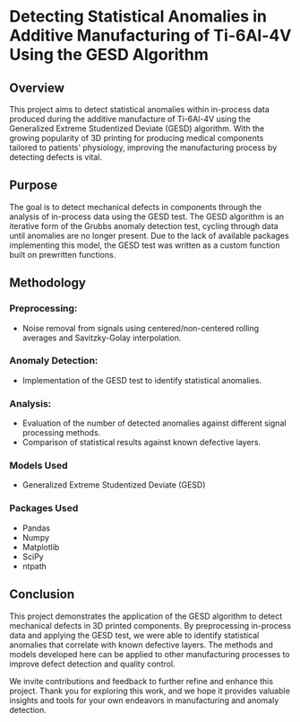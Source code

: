 # Detecting Statistical Anomalies in Additive Manufacturing of Ti-6Al-4V Using the GESD Algorithm
## Overview
This project aims to detect statistical anomalies within in-process data produced during the additive manufacture of Ti-6Al-4V using the Generalized Extreme Studentized Deviate (GESD) algorithm. With the growing popularity of 3D printing for producing medical components tailored to patients' physiology, improving the manufacturing process by detecting defects is vital.

## Purpose
The goal is to detect mechanical defects in components through the analysis of in-process data using the GESD test. The GESD algorithm is an iterative form of the Grubbs anomaly detection test, cycling through data until anomalies are no longer present. Due to the lack of available packages implementing this model, the GESD test was written as a custom function built on prewritten functions.

## Methodology
### Preprocessing:
 - Noise removal from signals using centered/non-centered rolling averages and Savitzky-Golay interpolation.
### Anomaly Detection:
 - Implementation of the GESD test to identify statistical anomalies.
### Analysis:
 - Evaluation of the number of detected anomalies against different signal processing methods.
 - Comparison of statistical results against known defective layers.
### Models Used
 - Generalized Extreme Studentized Deviate (GESD)
### Packages Used
 - Pandas
 - Numpy
 - Matplotlib
 - SciPy
 - ntpath

## Conclusion
This project demonstrates the application of the GESD algorithm to detect mechanical defects in 3D printed components. By preprocessing in-process data and applying the GESD test, we were able to identify statistical anomalies that correlate with known defective layers. The methods and models developed here can be applied to other manufacturing processes to improve defect detection and quality control.

We invite contributions and feedback to further refine and enhance this project. Thank you for exploring this work, and we hope it provides valuable insights and tools for your own endeavors in manufacturing and anomaly detection.
